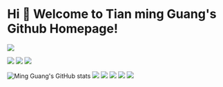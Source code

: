 
<!--
**Shy2593666979/Shy2593666979** is a ✨ _special_ ✨ repository because its `README.md` (this file) appears on your GitHub profile

Here are some ideas to get you started:

- 🔭 I’m currently working on ...
- 🌱 I’m currently learning ...
- 👯 I’m looking to collaborate on ...
- 🤔 I’m looking for help with ...
- 💬 Ask me about ...
- 📫 How to reach me: ...
- 😄 Pronouns: ...
- ⚡ Fun fact: ...
-->
# Hi 🎉 Welcome to Tian ming Guang's Github Homepage!

<img src="https://readme-typing-svg.herokuapp.com/?lines=Welcome,%20visitor!;Hello%20Github%20World!&font=Roboto" />

<p>
<img src="https://img.shields.io/static/v1?label=Program&message=C++&color=blue"/>
<a href="https://blog.csdn.net/m0_63743577?type=blog"><img src="https://img.shields.io/static/v1?label=Blog&message=CSDN&color=red"/></a>
<a href="https://space.bilibili.com/1498413378"><img src="https://img.shields.io/static/v1?label=Video&message=Bilibili&color=cyan"/></a>

</p>

![Ming Guang's GitHub stats](https://github-readme-stats.vercel.app/api?username=Shy2593666979&show_icons=true&theme=tokyonight)
![](https://github-readme-stats.vercel.app/api/top-langs/?username=Shy2593666979&theme=dark&layout=compact)
![](https://activity-graph.herokuapp.com/graph?username=Shy2593666979&theme=github)
![](https://stats.justsong.cn/api/leetcode?username=ku-mu-feng-chun-i-b&cn=true)
![](https://stats.justsong.cn/api/csdn?id=m0_63743577&theme=dark)
![](https://stats.justsong.cn/api/bilibili/?id=1498413378&theme=dark)
